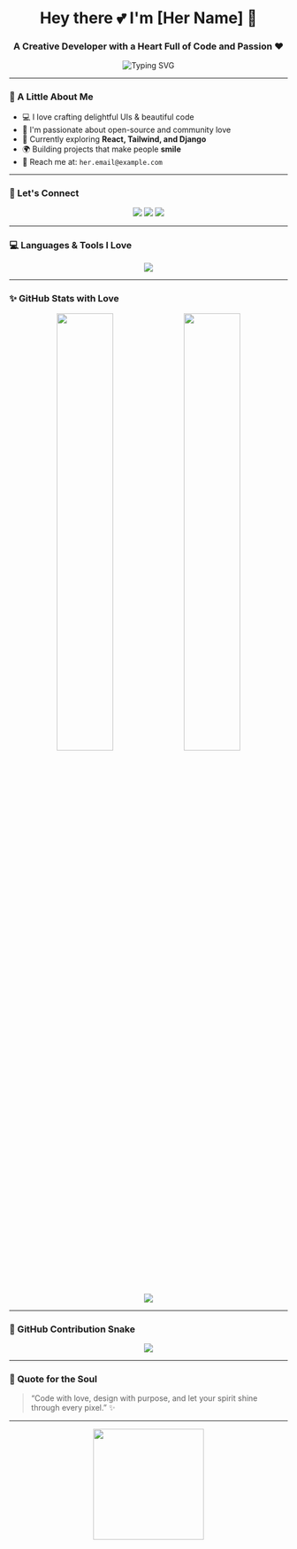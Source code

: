 <h1 align="center">Hey there 💕 I'm [Her Name] 🌹</h1>
<h3 align="center">A Creative Developer with a Heart Full of Code and Passion ❤️</h3>

<p align="center">
  <img src="https://readme-typing-svg.demolab.com?font=Pacifico&size=30&pause=1000&color=FF69B4&center=true&vCenter=true&multiline=true&width=500&lines=Welcome+to+my+GitHub+Garden+🌹;Spreading+code+and+kindness+💖" alt="Typing SVG" />
</p>

---

### 🌸 A Little About Me

- 💻 I love crafting delightful UIs & beautiful code
- 💞 I'm passionate about open-source and community love
- 🌱 Currently exploring **React, Tailwind, and Django**
- 🌍 Building projects that make people **smile**
- 📧 Reach me at: `her.email@example.com`

---

### 💖 Let's Connect

<p align="center">
  <a href="https://linkedin.com/in/herlinkedin" target="_blank"><img src="https://img.shields.io/badge/LinkedIn-%23FF69B4.svg?style=for-the-badge&logo=linkedin&logoColor=white" /></a>
  <a href="https://instagram.com/herinsta" target="_blank"><img src="https://img.shields.io/badge/Instagram-%23FFC0CB.svg?style=for-the-badge&logo=instagram&logoColor=white" /></a>
  <a href="mailto:her.email@example.com"><img src="https://img.shields.io/badge/Gmail-%23FFB6C1.svg?style=for-the-badge&logo=gmail&logoColor=white" /></a>
</p>

---

### 💻 Languages & Tools I Love

<p align="center">
  <img src="https://skillicons.dev/icons?i=html,css,js,react,tailwind,python,django,git,vscode" />
</p>

---

### ✨ GitHub Stats with Love

<p align="center">
  <img src="https://github-readme-stats.vercel.app/api?username=her-github-username&show_icons=true&theme=rose_pine&hide_border=true" width="45%" />
  <img src="https://github-readme-stats.vercel.app/api/top-langs/?username=her-github-username&layout=compact&theme=rose_pine&hide_border=true" width="45%" />
</p>

<p align="center">
  <img src="https://github-readme-streak-stats.herokuapp.com/?user=her-github-username&theme=rose_pine&hide_border=true" />
</p>

---

### 🐍 GitHub Contribution Snake

<p align="center">
  <img src="https://raw.githubusercontent.com/her-github-username/her-github-username/output/github-contribution-grid-snake.svg" />
</p>

---

### 🌹 Quote for the Soul

> “Code with love, design with purpose, and let your spirit shine through every pixel.” ✨

---

<p align="center">
  <img src="https://media.giphy.com/media/l4FGuhL4U2WyjdkaY/giphy.gif" width="200"/>
</p>

